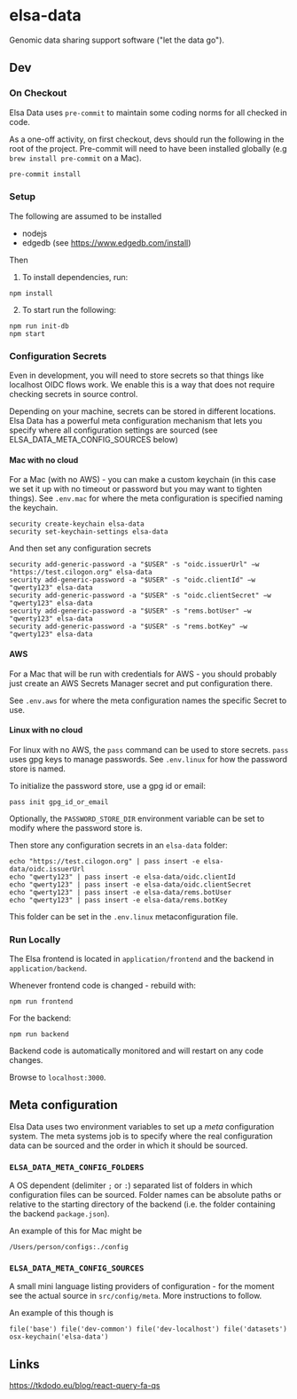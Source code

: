 # elsa-data

Genomic data sharing support software ("let the data go").

## Dev

### On Checkout

Elsa Data uses `pre-commit` to maintain some coding norms for all checked in code.

As a one-off activity, on first checkout, devs should run the following in the root
of the project. Pre-commit will need to have been installed globally (e.g `brew install pre-commit` on a Mac).

```bash
pre-commit install
```

### Setup

The following are assumed to be installed

- nodejs
- edgedb (see https://www.edgedb.com/install)

Then

1. To install dependencies, run:

```shell
npm install
```

2. To start run the following:

```shell
npm run init-db
npm start
```

### Configuration Secrets

Even in development, you will need to store secrets so that things like localhost OIDC flows
work. We enable this is a way that does not require checking secrets in source control.

Depending on your machine, secrets can be stored in different locations. Elsa Data has a powerful
meta configuration mechanism that lets you specify where all configuration settings are sourced
(see ELSA_DATA_META_CONFIG_SOURCES below)

#### Mac with no cloud

For a Mac (with no AWS) - you can make a custom keychain (in this case we set it up with
no timeout or password but you may want to tighten things). See `.env.mac` for where
the meta configuration is specified naming the keychain.

```shell
security create-keychain elsa-data
security set-keychain-settings elsa-data
```

And then set any configuration secrets

```shell
security add-generic-password -a "$USER" -s "oidc.issuerUrl" −w "https://test.cilogon.org" elsa-data
security add-generic-password -a "$USER" -s "oidc.clientId" −w "qwerty123" elsa-data
security add-generic-password -a "$USER" -s "oidc.clientSecret" −w "qwerty123" elsa-data
security add-generic-password -a "$USER" -s "rems.botUser" −w "qwerty123" elsa-data
security add-generic-password -a "$USER" -s "rems.botKey" −w "qwerty123" elsa-data
```

#### AWS

For a Mac that will be run with credentials for AWS - you should
probably just create an AWS Secrets Manager secret and put configuration there.

See `.env.aws` for where the meta configuration names the specific Secret to use.

#### Linux with no cloud

For linux with no AWS, the `pass` command can be used to store secrets. `pass` uses gpg keys to manage passwords.
See `.env.linux` for how the password store is named.

To initialize the password store, use a gpg id or email:

```shell
pass init gpg_id_or_email
```

Optionally, the `PASSWORD_STORE_DIR` environment variable can be set to modify where the password store is.

Then store any configuration secrets in an `elsa-data` folder:

```
echo "https://test.cilogon.org" | pass insert -e elsa-data/oidc.issuerUrl
echo "qwerty123" | pass insert -e elsa-data/oidc.clientId
echo "qwerty123" | pass insert -e elsa-data/oidc.clientSecret
echo "qwerty123" | pass insert -e elsa-data/rems.botUser
echo "qwerty123" | pass insert -e elsa-data/rems.botKey
```

This folder can be set in the `.env.linux` metaconfiguration file.

### Run Locally

The Elsa frontend is located in `application/frontend` and the backend in `application/backend`.

Whenever frontend code is changed - rebuild with:

```shell
npm run frontend
```

For the backend:

```shell
npm run backend
```

Backend code is automatically monitored and will restart on any code changes.

Browse to `localhost:3000`.

## Meta configuration

Elsa Data uses two environment variables to set up a _meta_ configuration
system. The meta systems job is to specify where the real configuration data
can be sourced and the order in which it should be sourced.

### `ELSA_DATA_META_CONFIG_FOLDERS`

A OS dependent (delimiter `;` or `:`) separated list of folders in which configuration files can be sourced.
Folder names can be absolute paths or relative to the starting directory of
the backend (i.e. the folder containing the backend `package.json`).

An example of this for Mac might be

`/Users/person/configs:./config`

### `ELSA_DATA_META_CONFIG_SOURCES`

A small mini language listing providers of configuration - for the moment
see the actual source in `src/config/meta`. More instructions to follow.

An example of this though is

`file('base') file('dev-common') file('dev-localhost') file('datasets') osx-keychain('elsa-data')`

## Links

https://tkdodo.eu/blog/react-query-fa-qs
